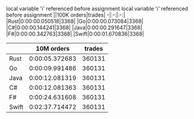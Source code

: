 local variable 'i' referenced before assignment
local variable 'i' referenced before assignment
||100K orders|trades|
-|:-:|:-:|
|Rust|0:00:00.050518|3368|
|Go|0:00:00.073084|3368|
|C#|0:00:00.144241|3368|
|Java|0:00:00.291647|3368|
|F#|0:00:00.342763|3368|
|Swift|0:00:01.670836|3368|


||10M orders|trades|
-|:-:|:-:|
|Rust|0:00:05.372683|360131|
|Go|0:00:09.991486|360131|
|Java|0:00:12.081319|360131|
|C#|0:00:12.081363|360131|
|F#|0:00:24.631608|360131|
|Swift|0:02:37.714472|360131|


